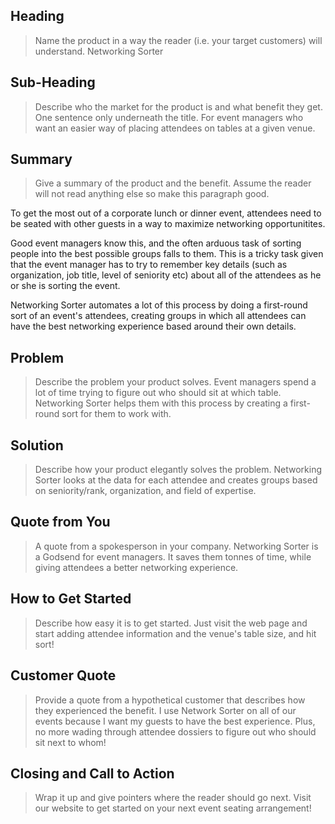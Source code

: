 ## Heading ##
  > Name the product in a way the reader (i.e. your target customers) will understand.
  Networking Sorter

## Sub-Heading ##
  > Describe who the market for the product is and what benefit they get. One sentence only underneath the title.
  For event managers who want an easier way of placing attendees on tables at a given venue.

## Summary ##
  > Give a summary of the product and the benefit. Assume the reader will not read anything else so make this paragraph good.

  To get the most out of a corporate lunch or dinner event, attendees need to be seated with other guests in a way to maximize networking opportunitites.

  Good event managers know this, and the often arduous task of sorting people into the best possible groups falls to them. This is a tricky task given that the event manager has to try to remember key details (such as organization, job title, level of seniority etc) about all of the attendees as he or she is sorting the event.

  Networking Sorter automates a lot of this process by doing a first-round sort of an event's attendees, creating groups in which all attendees can have the best networking experience based around their own details.


## Problem ##
  > Describe the problem your product solves.
  Event managers spend a lot of time trying to figure out who should sit at which table. Networking Sorter helps them with this process by creating a first-round sort for them to work with.

## Solution ##
  > Describe how your product elegantly solves the problem.
  Networking Sorter looks at the data for each attendee and creates groups based on seniority/rank, organization, and field of expertise.

## Quote from You ##
  > A quote from a spokesperson in your company.
  Networking Sorter is a Godsend for event managers. It saves them tonnes of time, while giving attendees a better networking experience.

## How to Get Started ##
  > Describe how easy it is to get started.
  Just visit the web page and start adding attendee information and the venue's table size, and hit sort!

## Customer Quote ##
  > Provide a quote from a hypothetical customer that describes how they experienced the benefit.
  I use Network Sorter on all of our events because I want my guests to have the best experience. Plus, no more wading through attendee dossiers to figure out who should sit next to whom!

## Closing and Call to Action ##
  > Wrap it up and give pointers where the reader should go next.
  Visit our website to get started on your next event seating arrangement!